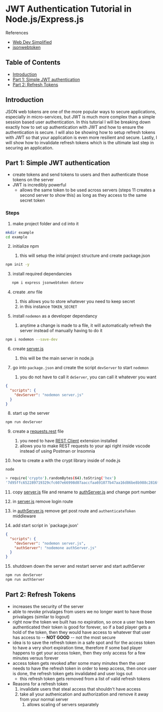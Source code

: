 # JWT Authentication Tutorial in Node.js/Express.js

References

- [Web Dev Simplified](https://www.youtube.com/watch?v=mbsmsi7l3r4)
- [jsonwebtoken](https://github.com/auth0/node-jsonwebtoken#readme)

## Table of Contents

- [Introduction](#introduction)
- [Part 1: Simple JWT authentication](#part-1-simple-jwt-authentication)
- [Part 2: Refresh Tokens](#part-2-refresh-tokens)

## Introduction

JSON web tokens are one of the more popular ways to secure applications, especially in micro-services, but JWT is much more complex than a simple session based user authentication. In this tutorial I will be breaking down exactly how to set up authentication with JWT and how to ensure the authentication is secure. I will also be showing how to setup refresh tokens with JWT so that your application is even more resilient and secure. Lastly, I will show how to invalidate refresh tokens which is the ultimate last step in securing an application.

## Part 1: Simple JWT authentication

- create tokens and send tokens to users and then authenticate those tokens on the server
- JWT is incredibly powerful
  - allows the same token to be used across servers (steps 11 creates a second server to show this) as long as they access to the same secret token

### Steps

1. make project folder and cd into it

```bash
mkdir example
cd example
```

2. initialize npm

   1. this will setup the inital project structure and create package.json

```bash
npm init -y
```

3. install required dependancies

```bash
   npm i express jsonwebtoken dotenv
```

4. create .env file

   1. this allows you to store whatever you need to keep secret
   1. in this instance `TOKEN_SECRET`

5. install `nodemon` as a developer dependancy

   1. anytime a change is made to a file, it will automatically refresh the server instead of manually having to do it

```bash
npm i nodemon --save-dev
```

6. create [server.js](/node/jwt-authentication/notes/serverjs.md)

   1. this will be the main server in node.js

7. go into `package.json` and create the script `devServer` to start `nodemon`

   1. you do not have to call it `deServer`, you can call it whatever you want

```json
{
  "scripts": {
    "devServer": "nodemon server.js"
  }
}
```

8. start up the server

```bash
npm run devServer
```

9. create a [requests.rest](/node/jwt-authentication/notes/requests.rest.md) file

   1. you need to have [REST Client](https://marketplace.visualstudio.com/items?itemName=humao.rest-client) extension installed
   1. allows you to make REST requests to your api right inside vscode instead of using Postman or Insomnia

10. how to create a with the crypt library inside of node.js

```bash
node

> require('crypto').randomBytes(64).toString('hex')
'7d95ffc652289719329cfc607e66998d07aaccfaa691077b47aa16d86be8b988c2816ff3c5f14b8e18290a9d522e01b4611b24a730de609ac6c08c5cb1abfffa'
```

11. copy [server.js](/node/jwt-authentication/notes/serverjs.md) file and rename to [authServer.js](/node/jwt-authentication/notes/authServerjs.md) and change port number

12. in [server.js](/node/jwt-authentication/notes/serverjs.md) remove login route

13. in [authServer.js](/node/jwt-authentication/notes/authServerjs.md) remove get post route and `authenticateToken` middleware

14. add start script in `package.json'

```json
{
  "scripts": {
    "devServer": "nodemon server.js",
    "authServer": "nodemone authServer.js"
  }
}
```

15. shutdown down the server and restart server and start authServer

```bash
npm run devServer
npm run authServer
```

## Part 2: Refresh Tokens

- increases the security of the server
- able to revoke privalages from users we no longer want to have those privalages (similar to logout)
- right now the token we built has no expiration, so once a user has been authenticated their token is good for forever, so if a bad player gets a hold of the token, then they would have access to whatever that user has access to -- **NOT GOOD** -- not the most secure
- idea is to save the refresh token in a safe spot and for the access token to have a very short expiration time, therefore if some bad player happens to get your access token, then they only access for a few minutes versus forever
- access token gets revoked after some many minutes then the user needs to have the refresh token in order to keep access, then once user is done, the refresh token gets invalidated and user logs out
  - this refresh token gets removed from a list of valid refresh tokens
- Reasons for a refresh token
  1. invalidate users that steal access that shouldn't have access
  1. take all your authenication and authorization and remove it away from your normal server
     1. allows scaling of servers separately
